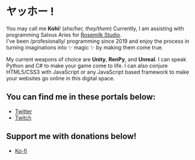 # ヤッホー !

You may call me **Kohi**! (*she/her, they/them*)
Currently, I am assisting with programming Salvus Aries for [Rosemilk Studio](https://twitter.com/rosemilkstudio).  
I've been /profesionally/ programming since 2019 and enjoy the process in turning imaginations into ✨ magic ✨ by making them come true.

My current weapons of choice are **Unity**, **RenPy**, and **Unreal**. I can speak Python and C# to make your game come to life. 
I can also conjure HTML5/CSS3 with JavaScript or any JavaScript based framework to make your websites go online in this digital space. 


## You can find me in these portals below:
- [Twitter](https://twitter.com/kohicup)
- [Twitch](https://twitch.tv/kohimug)

## Support me with donations below!
- [Ko-fi](https://ko-fi.com/kohimug)

